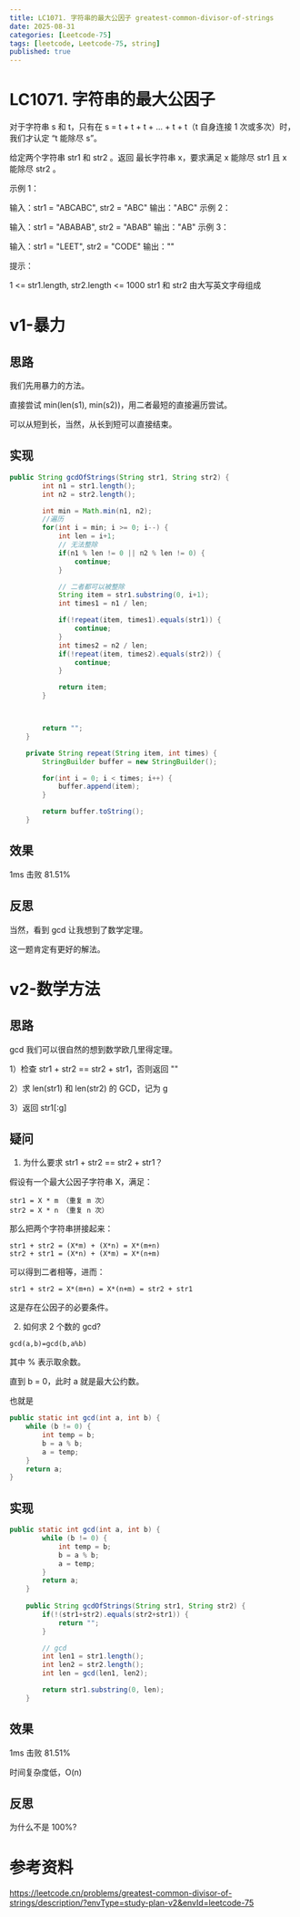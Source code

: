 ```yaml
---
title: LC1071. 字符串的最大公因子 greatest-common-divisor-of-strings
date: 2025-08-31 
categories: [Leetcode-75]
tags: [leetcode, Leetcode-75, string]
published: true
---
```


# LC1071. 字符串的最大公因子

对于字符串 s 和 t，只有在 s = t + t + t + ... + t + t（t 自身连接 1 次或多次）时，我们才认定 “t 能除尽 s”。

给定两个字符串 str1 和 str2 。返回 最长字符串 x，要求满足 x 能除尽 str1 且 x 能除尽 str2 。

示例 1：

输入：str1 = "ABCABC", str2 = "ABC"
输出："ABC"
示例 2：

输入：str1 = "ABABAB", str2 = "ABAB"
输出："AB"
示例 3：

输入：str1 = "LEET", str2 = "CODE"
输出：""
 

提示：

1 <= str1.length, str2.length <= 1000
str1 和 str2 由大写英文字母组成


# v1-暴力

## 思路

我们先用暴力的方法。

直接尝试 min(len(s1), min(s2))，用二者最短的直接遍历尝试。

可以从短到长，当然，从长到短可以直接结束。

## 实现

```java
public String gcdOfStrings(String str1, String str2) {
        int n1 = str1.length();
        int n2 = str2.length();

        int min = Math.min(n1, n2);
        //遍历
        for(int i = min; i >= 0; i--) {
            int len = i+1;
            // 无法整除
            if(n1 % len != 0 || n2 % len != 0) {
                continue;
            }

            // 二者都可以被整除
            String item = str1.substring(0, i+1);
            int times1 = n1 / len;

            if(!repeat(item, times1).equals(str1)) {
                continue;
            }
            int times2 = n2 / len;
            if(!repeat(item, times2).equals(str2)) {
                continue;
            }

            return item;
        }



        return "";
    }

    private String repeat(String item, int times) {
        StringBuilder buffer = new StringBuilder();

        for(int i = 0; i < times; i++) {
            buffer.append(item);
        }

        return buffer.toString();
    }
```


## 效果

1ms 击败 81.51%

## 反思

当然，看到 gcd 让我想到了数学定理。

这一题肯定有更好的解法。

# v2-数学方法

## 思路

gcd 我们可以很自然的想到数学欧几里得定理。

1）检查 str1 + str2 == str2 + str1，否则返回 ""

2）求 len(str1) 和 len(str2) 的 GCD，记为 g

3）返回 str1[:g]

## 疑问

1) 为什么要求 str1 + str2 == str2 + str1？

假设有一个最大公因子字符串 X，满足：

```
str1 = X * m （重复 m 次）
str2 = X * n （重复 n 次）
```

那么把两个字符串拼接起来：

```
str1 + str2 = (X*m) + (X*n) = X*(m+n)
str2 + str1 = (X*n) + (X*m) = X*(n+m)
```

可以得到二者相等，进而：

```
str1 + str2 = X*(m+n) = X*(n+m) = str2 + str1
```

这是存在公因子的必要条件。

2) 如何求 2 个数的 gcd?

```
gcd(a,b)=gcd(b,a%b)
```

其中 % 表示取余数。

直到 b = 0，此时 a 就是最大公约数。

也就是

```java
public static int gcd(int a, int b) {
    while (b != 0) {
        int temp = b;
        b = a % b;
        a = temp;
    }
    return a;
}
```

## 实现

```java
public static int gcd(int a, int b) {
        while (b != 0) {
            int temp = b;
            b = a % b;
            a = temp;
        }
        return a;
    }
    
    public String gcdOfStrings(String str1, String str2) {
        if(!(str1+str2).equals(str2+str1)) {
            return "";
        }

        // gcd
        int len1 = str1.length();
        int len2 = str2.length();
        int len = gcd(len1, len2);

        return str1.substring(0, len);
    }

```

## 效果

1ms 击败 81.51%

时间复杂度低，O(n)

## 反思

为什么不是 100%?


# 参考资料

https://leetcode.cn/problems/greatest-common-divisor-of-strings/description/?envType=study-plan-v2&envId=leetcode-75
